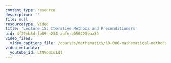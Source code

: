```yaml
---
content_type: resource
description: ''
file: null
resourcetype: Video
title: 'Lecture 15: Iterative Methods and Preconditioners'
uid: 4f27eb5d-fa89-a234-abfe-b050423eaa59
video_files:
  video_captions_file: /courses/mathematics/18-086-mathematical-methods-for-engineers-ii-spring-2006/video-lectures/lecture-15-iterative-methods-and-preconditioners/LtNVodIs1dI.vtt
video_metadata:
  youtube_id: LtNVodIs1dI
---
```

